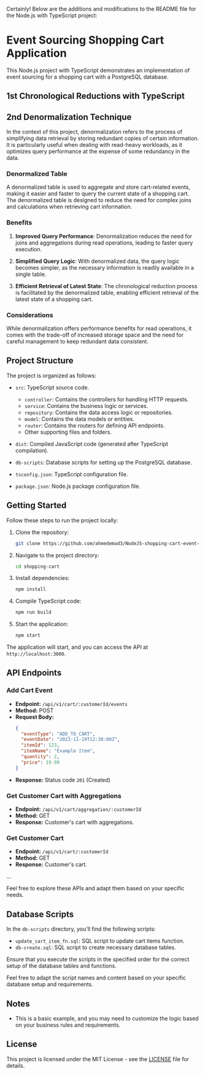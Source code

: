 Certainly! Below are the additions and modifications to the README file for the Node.js with TypeScript project:


# Event Sourcing Shopping Cart Application

This Node.js project with TypeScript demonstrates an implementation of event sourcing for a shopping cart with a PostgreSQL database.

## 1st Chronological Reductions with TypeScript

## 2nd Denormalization Technique

In the context of this project, denormalization refers to the process of simplifying data retrieval by storing redundant copies of certain information. It is particularly useful when dealing with read-heavy workloads, as it optimizes query performance at the expense of some redundancy in the data.

### Denormalized Table

A denormalized table is used to aggregate and store cart-related events, making it easier and faster to query the current state of a shopping cart. The denormalized table is designed to reduce the need for complex joins and calculations when retrieving cart information.

### Benefits

1. **Improved Query Performance**: Denormalization reduces the need for joins and aggregations during read operations, leading to faster query execution.

2. **Simplified Query Logic**: With denormalized data, the query logic becomes simpler, as the necessary information is readily available in a single table.

3. **Efficient Retrieval of Latest State**: The chronological reduction process is facilitated by the denormalized table, enabling efficient retrieval of the latest state of a shopping cart.

### Considerations

While denormalization offers performance benefits for read operations, it comes with the trade-off of increased storage space and the need for careful management to keep redundant data consistent.

## Project Structure

The project is organized as follows:

- `src`: TypeScript source code.
  - `controller`: Contains the controllers for handling HTTP requests.
  - `service`: Contains the business logic or services.
  - `repository`: Contains the data access logic or repositories.
  - `model`: Contains the data models or entities.
  - `router`: Contains the routers for defining API endpoints.
  - Other supporting files and folders.

- `dist`: Compiled JavaScript code (generated after TypeScript compilation).

- `db-scripts`: Database scripts for setting up the PostgreSQL database.

- `tsconfig.json`: TypeScript configuration file.

- `package.json`: Node.js package configuration file.

## Getting Started

Follow these steps to run the project locally:

1. Clone the repository:

   ```bash
   git clone https://github.com/ahmedemad3/NodeJS-shopping-cart-event-sourcing.git
   ```

2. Navigate to the project directory:

   ```bash
   cd shopping-cart
   ```

3. Install dependencies:

   ```bash
   npm install
   ```

4. Compile TypeScript code:

   ```bash
   npm run build
   ```

5. Start the application:

   ```bash
   npm start
   ```

The application will start, and you can access the API at `http://localhost:3000`.

## API Endpoints

### Add Cart Event

- **Endpoint:** `/api/v1/cart/:customerId/events`
- **Method:** POST
- **Request Body:**
  ```json
  {
    "eventType": "ADD_TO_CART",
    "eventDate": "2023-11-19T12:30:00Z",
    "itemId": 123,
    "itemName": "Example Item",
    "quantity": 2,
    "price": 19.99
  }
  ```
- **Response:** Status code `201` (Created)

### Get Customer Cart with Aggregations

- **Endpoint:** `/api/v1/cart/aggregation/:customerId`
- **Method:** GET
- **Response:** Customer's cart with aggregations.

### Get Customer Cart

- **Endpoint:** `/api/v1/cart/:customerId`
- **Method:** GET
- **Response:** Customer's cart.

...

Feel free to explore these APIs and adapt them based on your specific needs.

## Database Scripts

In the `db-scripts` directory, you'll find the following scripts:

- `update_cart_item_fn.sql`: SQL script to update cart items function.
- `db-create.sql`: SQL script to create necessary database tables.

Ensure that you execute the scripts in the specified order for the correct setup of the database tables and functions.


Feel free to adapt the script names and content based on your specific database setup and requirements.

## Notes

- This is a basic example, and you may need to customize the logic based on your business rules and requirements.

## License

This project is licensed under the MIT License - see the [LICENSE](LICENSE) file for details.
```
